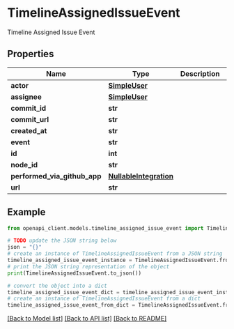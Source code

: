 # TimelineAssignedIssueEvent

Timeline Assigned Issue Event

## Properties

Name | Type | Description | Notes
------------ | ------------- | ------------- | -------------
**actor** | [**SimpleUser**](SimpleUser.md) |  | 
**assignee** | [**SimpleUser**](SimpleUser.md) |  | 
**commit_id** | **str** |  | 
**commit_url** | **str** |  | 
**created_at** | **str** |  | 
**event** | **str** |  | 
**id** | **int** |  | 
**node_id** | **str** |  | 
**performed_via_github_app** | [**NullableIntegration**](NullableIntegration.md) |  | 
**url** | **str** |  | 

## Example

```python
from openapi_client.models.timeline_assigned_issue_event import TimelineAssignedIssueEvent

# TODO update the JSON string below
json = "{}"
# create an instance of TimelineAssignedIssueEvent from a JSON string
timeline_assigned_issue_event_instance = TimelineAssignedIssueEvent.from_json(json)
# print the JSON string representation of the object
print(TimelineAssignedIssueEvent.to_json())

# convert the object into a dict
timeline_assigned_issue_event_dict = timeline_assigned_issue_event_instance.to_dict()
# create an instance of TimelineAssignedIssueEvent from a dict
timeline_assigned_issue_event_from_dict = TimelineAssignedIssueEvent.from_dict(timeline_assigned_issue_event_dict)
```
[[Back to Model list]](../README.md#documentation-for-models) [[Back to API list]](../README.md#documentation-for-api-endpoints) [[Back to README]](../README.md)


